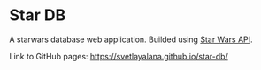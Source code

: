 # Star DB

A starwars database web application. Builded using [Star Wars API](https://swapi.dev/).

Link to GitHub pages: https://svetlayalana.github.io/star-db/
